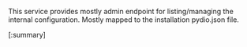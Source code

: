 






This service provides mostly admin endpoint for listing/managing the internal configuration. Mostly mapped to the installation pydio.json file.

[:summary]
